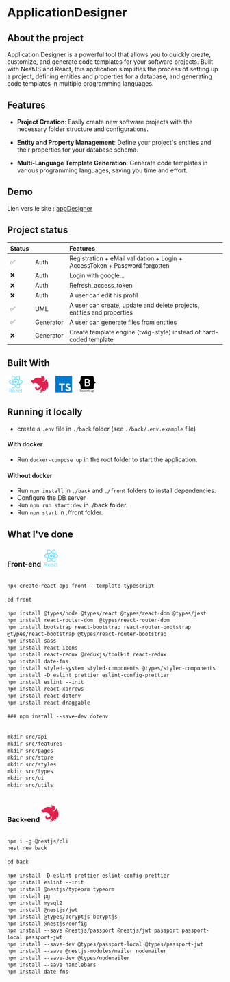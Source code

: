 # ApplicationDesigner

<div id="top"></div>

## About the project

Application Designer is a powerful tool that allows you to quickly create, customize, and generate code templates for your software projects. Built with NestJS and React, this application simplifies the process of setting up a project, defining entities and properties for a database, and generating code templates in multiple programming languages.

## Features

-   **Project Creation**: Easily create new software projects with the necessary folder structure and configurations.

-   **Entity and Property Management**: Define your project's entities and their properties for your database schema.

-   **Multi-Language Template Generation**: Generate code templates in various programming languages, saving you time and effort.

## Demo

Lien vers le site : [appDesigner](https://appdesigner.zedixi.com)

## Project status

| Status |           | Features                                                                   |
| :----- | :-------- | :------------------------------------------------------------------------- |
| ✅     | Auth      | Registration + eMail validation + Login + AccessToken + Password forgotten |
| ❌     | Auth      | Login with google...                                                       |
| ❌     | Auth      | Refresh_access_token                                                       |
| ❌     | Auth      | A user can edit his profil                                                 |
| ✅     | UML       | A user can create, update and delete projects, entities and properties     |
| ✅     | Generator | A user can generate files from entities                                    |
| ❌     | Generator | Create template engine (twig-style) instead of hard-coded template         |

## Built With

<a href="https://reactjs.org/" target="_blank" rel="noreferrer"><img src="https://raw.githubusercontent.com/devicons/devicon/master/icons/react/react-original-wordmark.svg" title="React" alt="react" width="40" height="40"/></a>&nbsp;&nbsp;&nbsp;
<a href="https://nestjs.com/" target="_blank" rel="noreferrer"><img src="https://raw.githubusercontent.com/devicons/devicon/master/icons/nestjs/nestjs-plain.svg" title="nestJs" alt="nestjs" width="40" height="40"/></a>&nbsp;&nbsp;&nbsp;
<a href="https://www.typescriptlang.org/" target="_blank" rel="noreferrer"><img src="https://raw.githubusercontent.com/devicons/devicon/master/icons/typescript/typescript-original.svg" title="TypeScript" alt="typescript" width="40" height="40"/></a>&nbsp;&nbsp;&nbsp;
<a href="https://getbootstrap.com" target="_blank" rel="noreferrer"><img src="https://raw.githubusercontent.com/devicons/devicon/master/icons/bootstrap/bootstrap-plain-wordmark.svg" title="bootstrap" alt="bootstrap" width="40" height="40"/></a>

## Running it locally

-   create a `.env` file in `./back` folder (see `./back/.env.example` file)

#### With docker

-   Run `docker-compose up` in the root folder to start the application.

#### Without docker

-   Run `npm install` in `./back` and `./front` folders to install dependencies.
-   Configure the DB server
-   Run `npm run start:dev` in ./back folder.
-   Run `npm start` in ./front folder.

## What I've done

### Front-end <img src="https://raw.githubusercontent.com/devicons/devicon/master/icons/react/react-original-wordmark.svg" title="React" alt="react" width="40" height="40"/>

```

npx create-react-app front --template typescript

cd front

npm install @types/node @types/react @types/react-dom @types/jest
npm install react-router-dom  @types/react-router-dom
npm install bootstrap react-bootstrap react-router-bootstrap @types/react-bootstrap @types/react-router-bootstrap
npm install sass
npm install react-icons
npm install react-redux @reduxjs/toolkit react-redux
npm install date-fns
npm install styled-system styled-components @types/styled-components
npm install -D eslint prettier eslint-config-prettier
npm install eslint --init
npm install react-xarrows
npm install react-dotenv
npm install react-draggable

### npm install --save-dev dotenv


mkdir src/api
mkdir src/features
mkdir src/pages
mkdir src/store
mkdir src/styles
mkdir src/types
mkdir src/ui
mkdir src/utils


```

### Back-end <img src="https://raw.githubusercontent.com/devicons/devicon/master/icons/nestjs/nestjs-plain.svg" title="nestJs" alt="nestjs" width="40" height="40"/>

```

npm i -g @nestjs/cli
nest new back

cd back

npm install -D eslint prettier eslint-config-prettier
npm install eslint --init
npm install @nestjs/typeorm typeorm
npm install pg
npm install mysql2
npm install @nestjs/jwt
npm install @types/bcryptjs bcryptjs
npm install @nestjs/config
npm install --save @nestjs/passport @nestjs/jwt passport passport-local passport-jwt
npm install --save-dev @types/passport-local @types/passport-jwt
npm install --save @nestjs-modules/mailer nodemailer
npm install --save-dev @types/nodemailer
npm install --save handlebars
npm install date-fns


```
